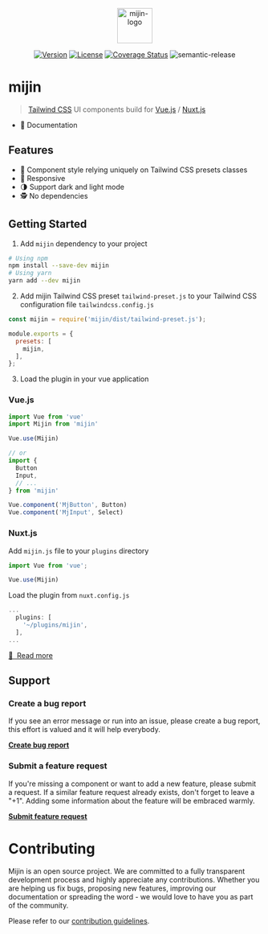 <p align="center">
  <img alt="mijin-logo" height="70" alt="mijin logo" src="https://user-images.githubusercontent.com/8327054/105704502-3ff65f80-5f52-11eb-8862-57ea49668516.png"/>
</p>

<p align="center">
  <a href="https://www.npmjs.com/package/mijin"><img src="https://img.shields.io/npm/v/mijin.svg?sanitize=true" alt="Version"></a>
  <a href="https://www.npmjs.com/package/mijin"><img src="https://img.shields.io/npm/l/vue.svg?sanitize=true" alt="License"></a>
  <a href="https://codecov.io/github/lecoueyl/mijin?branch=dev"><img src="https://img.shields.io/codecov/c/github/lecoueyl/mijin/dev.svg?sanitize=true" alt="Coverage Status"></a>
  <img src="https://img.shields.io/badge/%20%20%F0%9F%93%A6%F0%9F%9A%80-semantic--release-e10079.svg" alt="semantic-release"></a>
</p>

# mijin

> [Tailwind CSS](https://tailwindcss.com) UI components build for [Vue.js](https://vuejs.org) / [Nuxt.js](https://nuxtjs.org)

- 📖 Documentation

## Features

- 💅 Component style relying uniquely on Tailwind CSS presets classes
- 📱 Responsive
- 🌗 Support dark and light mode
- 🕵️ No dependencies

## Getting Started

1. Add `mijin` dependency to your project

```bash
# Using npm
npm install --save-dev mijin
# Using yarn
yarn add --dev mijin
```

2. Add mijin Tailwind CSS preset `tailwind-preset.js` to your Tailwind CSS configuration file `tailwindcss.config.js`

```javascript
const mijin = require('mijin/dist/tailwind-preset.js');

module.exports = {
  presets: [
    mijin,
  ],
};
```

3. Load the plugin in your vue application

### Vue.js

```javascript
import Vue from 'vue'
import Mijin from 'mijin'

Vue.use(Mijin)

// or
import {
  Button
  Input,
  // ...
} from 'mijin'

Vue.component('MjButton', Button)
Vue.component('MjInput', Select)
```

### Nuxt.js

Add `mijin.js` file to your `plugins` directory

```javascript
import Vue from 'vue';

Vue.use(Mijin)
```

Load the plugin from `nuxt.config.js`

```javascript
...
  plugins: [
    '~/plugins/mijin',
  ],
...
```

[📖 &nbsp;Read more](https://mijin.design/docs/getting-started)
## Support

### Create a bug report

If you see an error message or run into an issue, please create a bug report, this effort is valued and it will help everybody.

[**Create bug report**](https://github.com/lecoueyl/mijin/issues/new?assignees=&labels=bug&template=bug_report.md&title=)

### Submit a feature request

If you're missing a component or want to add a new feature, please submit a request.
If a similar feature request already exists, don't forget to leave a "+1". Adding some information about the feature will be embraced warmly.

[**Submit feature request**](https://github.com/lecoueyl/mijin/issues/new?assignees=&labels=enhancement&template=feature_request.md&title=)

# Contributing

Mijin is an open source project. We are committed to a fully transparent development process and highly appreciate any contributions. Whether you are helping us fix bugs, proposing new features, improving our documentation or spreading the word - we would love to have you as part of the community.

Please refer to our [contribution guidelines](./CONTRIBUTING.md).
